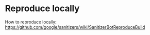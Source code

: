 # Reproduce locally

How to reproduce locally: https://github.com/google/sanitizers/wiki/SanitizerBotReproduceBuild
